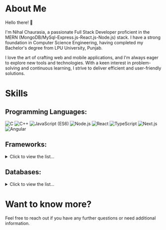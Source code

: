 <!-- <p align="center">
    <img src="https://tanaytoshniwal.me/assets/images/nametag.png" width="350px" alt="tanay toshniwal" />
</p>
<p align="center">
    <img src="https://github-readme-stats.vercel.app/api?username=tanaytoshniwal&show_icons=true&count_private=true&theme=dark"/>
</p> -->

# About Me
Hello there! 👋

I'm Nihal Chaurasia, a passionate Full Stack Developer proficient in the MERN (MongoDB/MySql-Express.js-React.js-Node.js) stack. I have a strong foundation in Computer Science Engineering, having completed my Bachelor's degree from LPU University, Punjab.

I love the art of crafting web and mobile applications, and I'm always eager to explore new tools and technologies. With a keen interest in problem-solving and continuous learning, I strive to deliver efficient and user-friendly solutions.

# Skills
## Programming Languages:

![C](https://img.shields.io/badge/C-lightgrey) ![C++](https://img.shields.io/badge/C++-ff69b4) ![JavaScript (ES6)](https://img.shields.io/badge/JavaScript%20(ES6)-brightgreen) ![Node.js](https://img.shields.io/badge/Node.js-brightgreen) ![React](https://img.shields.io/badge/React-brightred) ![TypeScript](https://img.shields.io/badge/TypeScript-yellow) ![Next.js](https://img.shields.io/badge/Next.js-blue) ![Angular](https://img.shields.io/badge/Angular-red)

<!-- * C/C++
* Java SE
* Python 3
* JavaScript (ES6)
* TypeScript -->

## Frameworks:

<details>
    <summary>Click to view the list...</summary>
    <ul>
        <li>MERN (MongoDB/MySql-Express.js-React.js-Node.js)</li>
        <li>React</li>
        <li>Redux</li>
        <li>Node.js</li>
        <li>PHP</li>
        <li>Next.js</li>
        <li>Angular</li>
    </ul>
</details>

## Databases:

<details>
    <summary>Click to view the list...</summary>
    <ul>
        <li>MongoDB</li>
        <li>MySQL</li>
    </ul>
</details>

# Want to know more?

<!-- My Portfolio: [https://tanaytoshniwal.me](https://tanaytoshniwal.me) -->
<!-- 
[<img alt="portfolio link" src="https://img.shields.io/badge/My%20Portfolio-https%3A%2F%2Ftanaytoshniwal.me-brightgreen" />](https://tanaytoshniwal.me) 

[<img alt="portfolio link" src="https://img.shields.io/badge/My%20Blogs-https%3A%2F%2Ftanaytoshniwal.com-red" />](https://tanaytoshniwal.com) 

[<img alt="resume link" src="https://img.shields.io/badge/My%20CV-Download%20my%20Resume-blue" />](https://tanaytoshniwal.me/assets/tanay-toshniwal-resume.pdf)

[<img alt="email" src="https://img.shields.io/badge/Email%20me-tanaytoshniwal98%40gmail.me-orange" />](mailto:tanaytoshniwal98@gmail.me) 

<img alt="GitHub followers" src="https://img.shields.io/github/followers/tanaytoshniwal?label=Follow%20Me&style=social" />

-----
Credits: [tanaytoshniwal](https://github.com/tanaytoshniwal)

Last Edited on: 30/08/2020
 -->

Feel free to reach out if you have any further questions or need additional information.
